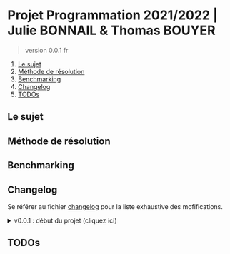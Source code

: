 # Projet Programmation 2021/2022 | Julie BONNAIL & Thomas BOUYER

> version 0.0.1 fr

1. [Le sujet](#le-sujet)
2. [Méthode de résolution](#méthode-de-résolution)
3. [Benchmarking](#benchmarking)
4. [Changelog](#changelog)
5. [TODOs](#todos)

## Le sujet

## Méthode de résolution

## Benchmarking

## Changelog

Se référer au fichier [changelog](changelog.md) pour la liste exhaustive des mofifications.

<details>
    <summary> v0.0.1 : début du projet (cliquez ici) </summary>

*   push initial (+ une erreur dans le .gitignore...)
*   intégration du tp11 xml-parser-1 : premier test de performances, eta 50s caractère par caractère
*   amélioration des performances de l'algorithme de parsing : diminution du nombre d'appels aux primitives systèmes, augmentation drastique de l'utilisation mémoire
*   écriture d'une librairie de vecteurs (l'object c++)
*   intégration d'une table de hachage à l'algorithme de Dijkstra ainsi que d'arbres de Fibonacci

</details>

## TODOs
